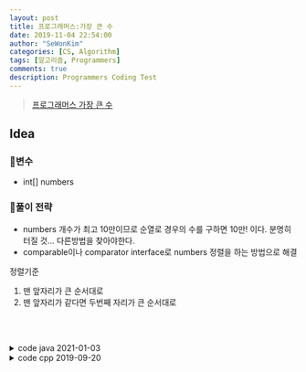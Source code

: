 ```yaml
---
layout: post
title: 프로그래머스:가장 큰 수
date: 2019-11-04 22:54:00
author: "SeWonKim"
categories: [CS, Algorithm]
tags: [알고리즘, Programmers]
comments: true
description: Programmers Coding Test
---
```


> [프로그래머스 가장 큰 수](https://programmers.co.kr/learn/courses/30/lessons/42746)

## Idea

### 🥚변수

- int[] numbers

### 🍳풀이 전략

- numbers 개수가 최고 10만이므로 순열로 경우의 수를 구하면 10만! 이다. 분명히 터질 것... 다른방법을 찾아야한다.
- comparable이나 comparator interface로 numbers 정렬을 하는 방법으로 해결
  
정렬기준

1. 맨 앞자리가 큰 순서대로
2. 맨 앞자리가 같다면 두번째 자리가 큰 순서대로

&nbsp;  
&nbsp;


<details>
<summary>code java 2021-01-03</summary>
<div markdown="1">

```java
import java.util.*;

class Solution {
    public String solution(int[] numbers) {
        String answer = "";
        String[] strings = new String[numbers.length];
        
        Arrays.sort(numbers);
        
        boolean allZero = true;
        for(int i=0; i<numbers.length; i++) {
            if(numbers[i] != 0) allZero = false;
            strings[i] = Integer.toString(numbers[i]);
        }
        
        if(allZero) return "0";
        
        Arrays.sort(strings, new Comparator<String>() {
            @Override
            public int compare(String o1, String o2) {  
                
                if(o1.equals("0") && o2.equals("0"))  return 1;
                
                int index = 0;
                if(o1.charAt(index) != o2.charAt(index)) {
                    return (o2.charAt(index) - '0') - (o1.charAt(index) -'0');
                }
                
                int num1 = Integer.parseInt(o1+o2);
                int num2 = Integer.parseInt(o2+o1);
                if(num2 - num1 > 0)  return 1;
                else                return -1;
            }
        });
            
        for(int i=0; i<numbers.length; i++) {
            answer += strings[i];
        }
        return answer;
    }
}
```

</div>
</details>


<details>
<summary>code cpp 2019-09-20</summary>
<div markdown="1">

## Idea

1. numbers 배열로 만들 수 있는 모든 경우의 수를 구한다. next permutation 이용.
2. 배열을 배치된 순서대로 이어 붙여 str을 만든다.
3. 2번에서 만든 것들 중 최댓값이 정답.

### 효율성을 높이자

최악의 경우 100,000!번 탐색해야하므로 시간내에 처리할 수 없다. 다른 방법을 생각해봐야한다.

👉sort 할 때 **비교함수**를 사용한다.     
모든 숫자를 문자열로 만들어서 `a + b > b + a`를 만족하도록 정렬한다.

### Code

```cpp
#include <string>
#include <vector>
#include <algorithm>

using namespace std;

bool cmp(const string &a, const string &b){
    return a+b > b+a ? true : false;
}

string solution(vector<int> numbers) {
    
    vector<string> str;
    for(int i=0; i<numbers.size(); i++){
        str.push_back(to_string(numbers[i]));
    }
    sort(str.begin(), str.end(), cmp);
    
    string answer;
    for(int i=0; i<str.size(); i++){
        answer += str[i];
    }
    if(answer[0] == '0'){
        answer = '0';
    }
    return answer;
}
```

## Review

한 번 풀이를 생각하고 실패하면 다른 방법으로 사고를 전환하는게 쉽지 않다.     
비교함수를 이용하면 간단히 풀리는데 많이 사용해보지 않아서 생각하기가 쉽지 않았다. 숫자 범위가 1,000 이하니까 숫자를 4자리로 만들어서 하는 방법도 찾아보았는데 구현하기가 너무 복잡한 것 같다.

</div>
</details>

&nbsp;  
&nbsp;
